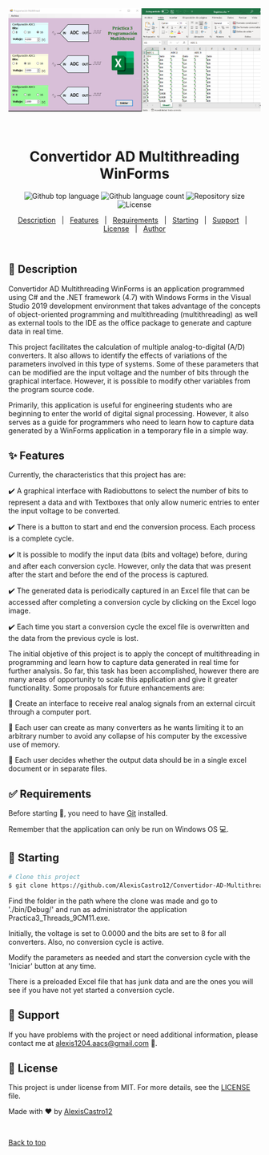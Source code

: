<div align="center" id="top"> 
  <img src="./Convertidor-AD-Multithreading-WinForms.png" alt="Convertidor AD Multithreading WinForms" />

  &#xa0;
</div>

<h1 align="center">Convertidor AD Multithreading WinForms</h1>

<p align="center">
  <img alt="Github top language" src="https://img.shields.io/github/languages/top/AlexisCastro12/Convertidor-AD-Multithreading-WinForms?color=56BEB8">

  <img alt="Github language count" src="https://img.shields.io/github/languages/count/AlexisCastro12/Convertidor-AD-Multithreading-WinForms?color=56BEB8">

  <img alt="Repository size" src="https://img.shields.io/github/repo-size/AlexisCastro12/Convertidor-AD-Multithreading-WinForms?color=56BEB8">

  <img alt="License" src="https://img.shields.io/github/license/AlexisCastro12/Convertidor-AD-Multithreading-WinForms?color=56BEB8">
</p>


<p align="center">
  <a href="#dart-description">Description</a> &#xa0; | &#xa0; 
  <a href="#sparkles-features">Features</a> &#xa0; | &#xa0;
  <a href="#white_check_mark-requirements">Requirements</a> &#xa0; | &#xa0;
  <a href="#checkered_flag-starting">Starting</a> &#xa0; | &#xa0;
  <a href="#wrench-support">Support</a> &#xa0; | &#xa0;
  <a href="#memo-license">License</a> &#xa0; | &#xa0;
  <a href="https://github.com/AlexisCastro12" target="_blank">Author</a>
</p>

<br>

## :dart: Description ##

Convertidor AD Multithreading WinForms is an application programmed using C# and the .NET framework (4.7) with Windows Forms in the Visual Studio 2019 development environment that takes advantage of the concepts of object-oriented programming and multithreading (multithreading) as well as external tools to the IDE as the office package to generate and capture data in real time.

This project facilitates the calculation of multiple analog-to-digital (A/D) converters. It also allows to identify the effects of variations of the parameters involved in this type of systems. Some of these parameters that can be modified are the input voltage and the number of bits through the graphical interface. However, it is possible to modify other variables from the program source code.

Primarily, this application is useful for engineering students who are beginning to enter the world of digital signal processing. However, it also serves as a guide for programmers who need to learn how to capture data generated by a WinForms application in a temporary file in a simple way.

## :sparkles: Features

Currently, the characteristics that this project has are:

:heavy_check_mark: A graphical interface with Radiobuttons to select the number of bits to represent a data and with Textboxes that only allow numeric entries to enter the input voltage to be converted.

:heavy_check_mark: There is a button to start and end the conversion process. Each process is a complete cycle.

:heavy_check_mark: It is possible to modify the input data (bits and voltage) before, during and after each conversion cycle. However, only the data that was present after the start and before the end of the process is captured.

:heavy_check_mark: The generated data is periodically captured in an Excel file that can be accessed after completing a conversion cycle by clicking on the Excel logo image.

:heavy_check_mark: Each time you start a conversion cycle the excel file is overwritten and the data from the previous cycle is lost.

The initial objetive of this project is to apply the concept of multithreading in programming and learn how to capture data generated in real time for further analysis. So far, this task has been accomplished, however there are many areas of opportunity to scale this application and give it greater functionality. Some proposals for future enhancements are:

:pushpin: Create an interface to receive real analog signals from an external circuit through a computer port.

:pushpin: Each user can create as many converters as he wants limiting it to an arbitrary number to avoid any collapse of his computer by the excessive use of memory.

:pushpin: Each user decides whether the output data should be in a single excel document or in separate files.

## :white_check_mark: Requirements

Before starting :checkered_flag:, you need to have [Git](https://git-scm.com) installed.

Remember that the application can only be run on Windows OS :computer:.

## :checkered_flag: Starting

```bash
# Clone this project
$ git clone https://github.com/AlexisCastro12/Convertidor-AD-Multithreading-WinForms.git

```

Find the folder in the path where the clone was made and go to './bin/Debug/' and run as administrator the application Practica3_Threads_9CM11.exe.

Initially, the voltage is set to 0.0000 and the bits are set to 8 for all converters. Also, no conversion cycle is active.

Modify the parameters as needed and start the conversion cycle with the 'Iniciar' button at any time.

There is a preloaded Excel file that has junk data and are the ones you will see if you have not yet started a conversion cycle.


## :wrench: Support ##

If you have problems with the project or need additional information, please contact me at <alexis1204.aacs@gmail.com> :e-mail:.

## :memo: License ##

This project is under license from MIT. For more details, see the [LICENSE](LICENSE) file.


Made with :heart: by <a href="https://github.com/AlexisCastro12" target="_blank">AlexisCastro12</a>

&#xa0;

<a href="#top">Back to top</a>
